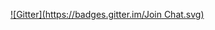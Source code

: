
[![Gitter](https://badges.gitter.im/Join Chat.svg)](https://gitter.im/tekdreamer/Gounki?utm_source=badge&utm_medium=badge&utm_campaign=pr-badge)